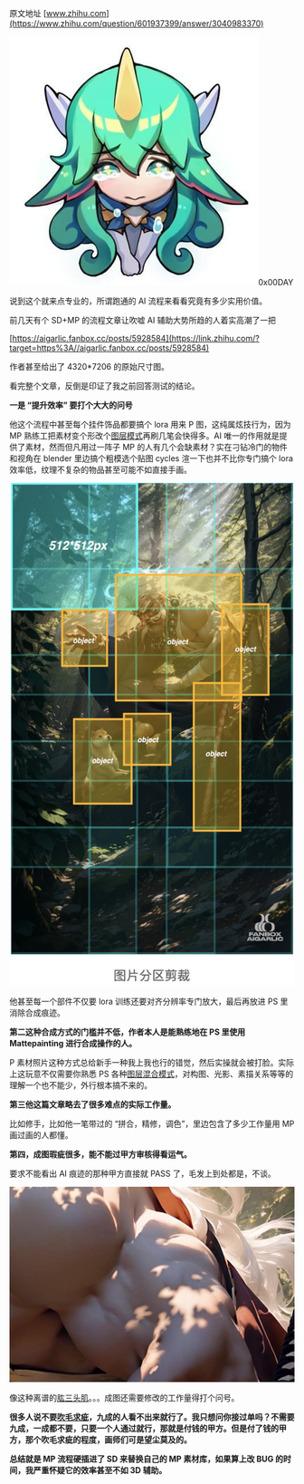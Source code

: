 原文地址 [www.zhihu.com](https://www.zhihu.com/question/601937399/answer/3040983370) 

![../assets/7df4abddb540a8756cdc6d68d73129d9_MD5.jpg](../assets/7df4abddb540a8756cdc6d68d73129d9_MD5.jpg)0x00DAY

说到这个就来点专业的，所谓跑通的 AI 流程来看看究竟有多少实用价值。

前几天有个 SD+MP 的流程文章让吹嘘 AI 辅助大势所趋的人着实高潮了一把

[https://aigarlic.fanbox.cc/posts/5928584](https://link.zhihu.com/?target=https%3A//aigarlic.fanbox.cc/posts/5928584)

作者甚至给出了 4320*7206 的原始尺寸图。

看完整个文章，反倒是印证了我之前回答测试的结论。

**一是 “提升效率” 要打个大大的问号**

他这个流程中甚至每个挂件饰品都要搞个 lora 用来 P 图，这纯属炫技行为，因为 MP 熟练工把素材变个形改个[图层模式](https://www.zhihu.com/search?q=%E5%9B%BE%E5%B1%82%E6%A8%A1%E5%BC%8F&search_source=Entity&hybrid_search_source=Entity&hybrid_search_extra=%7B%22sourceType%22%3A%22answer%22%2C%22sourceId%22%3A3040983370%7D)再刷几笔会快得多。AI 唯一的作用就是提供了素材，然而但凡用过一阵子 MP 的人有几个会缺素材？实在刁钻冷门的物件和视角在 blender 里边搞个粗模选个贴图 cycles 渲一下也并不比你专门搞个 lora 效率低，纹理不复杂的物品甚至可能不如直接手画。

![../assets/44217f3fb7fcde1cf09e2b2aec6dda0c_MD5.png](../assets/44217f3fb7fcde1cf09e2b2aec6dda0c_MD5.png)

他甚至每一个部件不仅要 lora 训练还要对齐分辨率专门放大，最后再放进 PS 里消除合成痕迹。

**第二这种合成方式的门槛并不低，作者本人是能熟练地在 PS 里使用 Mattepainting 进行合成操作的人。**

P 素材照片这种方式总给新手一种我上我也行的错觉，然后实操就会被打脸。实际上这玩意不仅需要你熟悉 PS 各种[图层混合模式](https://www.zhihu.com/search?q=%E5%9B%BE%E5%B1%82%E6%B7%B7%E5%90%88%E6%A8%A1%E5%BC%8F&search_source=Entity&hybrid_search_source=Entity&hybrid_search_extra=%7B%22sourceType%22%3A%22answer%22%2C%22sourceId%22%3A3040983370%7D)，对构图、光影、素描关系等等的理解一个也不能少，外行根本搞不来的。

**第三他这篇文章略去了很多难点的实际工作量。**

比如修手，比如他一笔带过的 “拼合，精修，调色”，里边包含了多少工作量用 MP 画过画的人都懂。

**第四，成图瑕疵很多，能不能过甲方审核得看运气。**

要求不能看出 AI 痕迹的那种甲方直接就 PASS 了，毛发上到处都是，不谈。

![../assets/aa03bd77adcda93b2580ae62a694bc70_MD5.jpg](../assets/aa03bd77adcda93b2580ae62a694bc70_MD5.jpg)

像这种离谱的[肱三头肌](https://www.zhihu.com/search?q=%E8%82%B1%E4%B8%89%E5%A4%B4%E8%82%8C&search_source=Entity&hybrid_search_source=Entity&hybrid_search_extra=%7B%22sourceType%22%3A%22answer%22%2C%22sourceId%22%3A3040983370%7D)。。。成图还需要修改的工作量得打个问号。

**很多人说不要[吹毛求疵](https://www.zhihu.com/search?q=%E5%90%B9%E6%AF%9B%E6%B1%82%E7%96%B5&search_source=Entity&hybrid_search_source=Entity&hybrid_search_extra=%7B%22sourceType%22%3A%22answer%22%2C%22sourceId%22%3A3040983370%7D)，九成的人看不出来就行了。我只想问你接过单吗？不需要九成，一成都不要，只要一个人通过就行，那就是付钱的甲方。但是付了钱的甲方，那个吹毛求疵的程度，画师们可是望尘莫及的。**

**总结就是 MP 流程硬插进了 SD 来替换自己的 MP 素材库，如果算上改 BUG 的时间，我严重怀疑它的效率甚至不如 3D 辅助。**